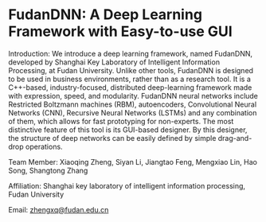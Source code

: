 FudanDNN: A Deep Learning Framework with Easy-to-use GUI
====================================================================

Introduction:
We introduce a deep learning framework, named FudanDNN, developed by Shanghai Key Laboratory of Intelligent Information Processing, at Fudan University. Unlike other tools, FudanDNN is designed to be used in business environments, rather than as a research tool. It is a C++-based, industry-focused, distributed deep-learning framework made with expression, speed, and modularity. FudanDNN neural networks include Restricted Boltzmann machines (RBM), autoencoders, Convolutional Neural Networks (CNN), Recursive Neural Networks (LSTMs) and any combination of them, which allows for fast prototyping for non-experts. The most distinctive feature of this tool is its GUI-based designer. By this designer, the structure of deep networks can be easily defined by simple drag-and-drop operations.

Team Member:
Xiaoqing Zheng, Siyan Li, Jiangtao Feng, Mengxiao Lin, Hao Song, Shangtong Zhang

Affiliation:
Shanghai key laboratory of intelligent information processing, Fudan University

Email: zhengxq@fudan.edu.cn
